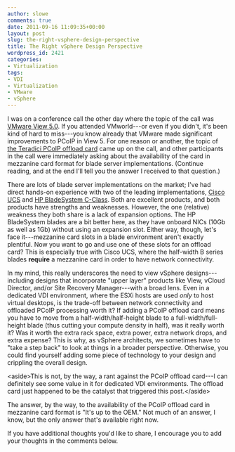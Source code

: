 ```yaml
---
author: slowe
comments: true
date: 2011-09-16 11:09:35+00:00
layout: post
slug: the-right-vsphere-design-perspective
title: The Right vSphere Design Perspective
wordpress_id: 2421
categories:
- Virtualization
tags:
- VDI
- Virtualization
- VMware
- vSphere
---
```


I was on a conference call the other day where the topic of the call was [VMware View 5.0](http://www.vmware.com/products/view/overview.html). If you attended VMworld---or even if you didn't, it's been kind of hard to miss---you know already that VMware made significant improvements to PCoIP in View 5. For one reason or another, the topic of [the Teradici PCoIP offload card](http://www.teradici.com/pcoip/pcoip-products/pcoip-server-offload-card.php) came up on the call, and other participants in the call were immediately asking about the availability of the card in mezzanine card format for blade server implementations. (Continue reading, and at the end I'll tell you the answer I received to that question.)

There are lots of blade server implementations on the market; I've had direct hands-on experience with two of the leading implementations, [Cisco UCS](http://www.cisco.com/en/US/netsol/ns944/index.html) and [HP BladeSystem C-Class](http://h18000.www1.hp.com/products/blades/bladesystem/index.html). Both are excellent products, and both products have strengths and weaknesses. However, the one (relative) weakness they both share is a lack of expansion options. The HP BladeSystem blades are a bit better here, as they have onboard NICs (10Gb as well as 1Gb) without using an expansion slot. Either way, though, let's face it---mezzanine card slots in a blade environment aren't exactly plentiful. Now you want to go and use one of these slots for an offload card? This is especially true with Cisco UCS, where the half-width B series blades **require** a mezzanine card in order to have network connectivity.

In my mind, this really underscores the need to view vSphere designs---including designs that incorporate "upper layer" products like View, vCloud Director, and/or Site Recovery Manager---with a broad lens. Even in a dedicated VDI environment, where the ESXi hosts are used _only_ to host virtual desktops, is the trade-off between network connectivity and offloaded PCoIP processing worth it? If adding a PCoIP offload card means you have to move from a half-width/half-height blade to a full-width/full-height blade (thus cutting your compute density in half), was it really worth it? Was it worth the extra rack space, extra power, extra network drops, and extra expense? This is why, as vSphere architects, we sometimes have to "take a step back" to look at things in a broader perspective. Otherwise, you could find yourself adding some piece of technology to your design and crippling the overall design.

&lt;aside&gt;This is not, by the way, a rant against the PCoIP offload card---I can definitely see some value in it for dedicated VDI environments. The offload card just happened to be the catalyst that triggered this post.&lt;/aside&gt;

The answer, by the way, to the availability of the PCoIP offload card in mezzanine card format is "It's up to the OEM." Not much of an answer, I know, but the only answer that's available right now.

If you have additional thoughts you'd like to share, I encourage you to add your thoughts in the comments below.
